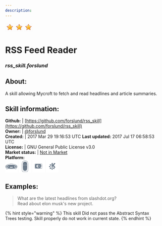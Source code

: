 ```yaml
---    
description:   
---    
```

![](../.gitbook/assets/star.png)![](../.gitbook/assets/star.png)![](../.gitbook/assets/star.png)  
# RSS Feed Reader  
### _rss_skill.forslund_  
## About:  
A skill allowing Mycroft to fetch and read headlines and article summaries.

## Skill information:  
**Github:** | [https://github.com/forslund/rss_skill](https://github.com/forslund/rss_skill)  
**Owner:** | [@forslund](https://github.com/forslund)  
**Created:** | 2017 Mar 29 19:16:53 UTC  **Last updated:** 2017 Jul 17 06:58:53 UTC  
**License:** | GNU General Public License v3.0  
**Market status:** | [Not in Market](https://market.mycroft.ai/skill/)  
**Platform:**  
 ![](../.gitbook/assets/mark-1-icon.png)  ![](../.gitbook/assets/mark-2-icon.png)  ![](../.gitbook/assets/picroft-icon.png)  ![](../.gitbook/assets/kde.png)   
## Examples:  
> What are the latest headlines from slashdot.org?  
> Read about elon musk's new project.  
  
{% hint style="warning" %}
This skill Did not pass the Abstract Syntax Trees testing. Skill properly do not work in current state.
{% endhint %}
